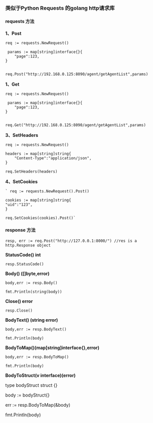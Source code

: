 ### 类似于Python Requests 的golang http请求库

#### requests 方法


**1、Post**

    req := requests.NewRequest()   
    
     params := map[string]interface{}{
        "page":123,
	}
    
    
    req.Post("http://192.168.0.125:8090/agent/getAgentList",params)

**1、Get**

    req := requests.NewRequest()   
    
     params := map[string]interface{}{
        "page":123,
    }
    
    
    req.Get("http://192.168.0.125:8090/agent/getAgentList",params)



**3、SetHeaders**

    req := requests.NewRequest()
    
    headers := map[string]string{
        "Content-Type":"application/json",
    }

    req.SetHeaders(headers)

**4、SetCookies**

    ` req := requests.NewRequest().Post()
    
    cookies := map[string]string{
    "uid":"123",
    }
    
    req.SetCookies(cookies).Post()`

#### response 方法

    resp, err := req.Post("http://127.0.0.1:8000/") //res is a http.Response object

**StatusCode() int**

    resp.StatusCode()

**Body() ([]byte,error)**

    body,err := resp.Body()
    
    fmt.Println(string(body))

**Close() error**

    resp.Close()

**BodyText() (string error)**

    body,err := resp.BodyText()
    
    fmt.Println(body)

**BodyToMap()(map[string]interface{},error)**

    body,err := resp.BodyToMap()
    
    fmt.Println(body)

**BodyToStruct(v interface)(error)**

type bodyStruct struct {}

body := bodyStruct{}

err := resp.BodyToMap(&body)

fmt.Println(body)
